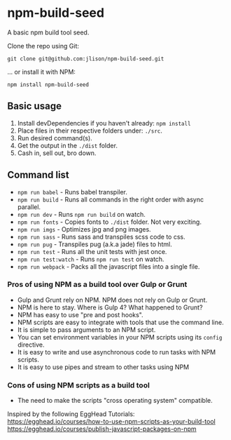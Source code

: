 # npm-build-seed
A basic npm build tool seed.

Clone the repo using Git:
```
git clone git@github.com:jlison/npm-build-seed.git
```
... or install it with NPM:
```
npm install npm-build-seed
```
## Basic usage ##
1. Install devDependencies if you haven't already: `npm install`
2. Place files in their respective folders under: `./src`.
3. Run desired command(s).
4. Get the output in the `./dist` folder.
5. Cash in, sell out, bro down.

## Command list ##
* `npm run babel` - Runs babel transpiler.
* `npm run build` - Runs all commands in the right order with async parallel.
* `npm run dev` -  Runs `npm run build` on watch.
* `npm run fonts` - Copies fonts to `./dist` folder. Not very exciting.
* `npm run imgs` - Optimizes jpg and png images.
* `npm run sass` - Runs sass and transpiles scss code to css.
* `npm run pug` - Transpiles pug (a.k.a jade) files to html.
* `npm run test` - Runs all the unit tests with jest once.
* `npm run test:watch` - Runs `npm run test` on watch.
* `npm run webpack` - Packs all the javascript files into a single file.

### Pros of using NPM as a build tool over Gulp or Grunt ###
* Gulp and Grunt rely on NPM. NPM does not rely on Gulp or Grunt.
* NPM is here to stay. Where is Gulp 4? What happened to Grunt?
* NPM has easy to use "pre and post hooks".
* NPM scripts are easy to integrate with tools that use the command line.
* It is simple to pass arguments to an NPM script.
* You can set environment variables in your NPM scripts using its `config` directive.
* It is easy to write and use asynchronous code to run tasks with NPM scripts.
* It is easy to use pipes and stream to other tasks using NPM

### Cons of using NPM scripts as a build tool ###
* The need to make the scripts "cross operating system" compatible.

Inspired by the following EggHead Tutorials: <br>
https://egghead.io/courses/how-to-use-npm-scripts-as-your-build-tool <br>
https://egghead.io/courses/publish-javascript-packages-on-npm
